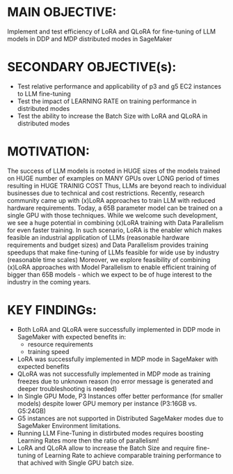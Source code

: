 # MAIN OBJECTIVE: 
Implement and test efficiency of LoRA and QLoRA for fine-tuning of LLM models in DDP and MDP distributed modes in SageMaker
           
# SECONDARY OBJECTIVE(s): 
- Test relative performance and applicability of p3 and g5 EC2 instances to LLM fine-tuning
- Test the impact of LEARNING RATE on training performance in distributed modes
- Test the ability to increase the Batch Size with LoRA and QLoRA in distributed modes


# MOTIVATION:
The success of LLM models is rooted in HUGE sizes of the models trained on HUGE number of examples on MANY GPUs over LONG period of times resulting in HUGE TRAINIG COST
Thus, LLMs are beyond reach to individual businesses due to technical and cost restrictions.
Recently, research community came up with (x)LoRA approaches to train LLM with reduced hardware requirements.
Today, a 65B parameter model can be trained on a single GPU with those techniques.
While we welcome such development, we see a huge potential in combining (x)LoRA training with Data Parallelism for even faster training. 
In such scenario, LoRA is the enabler which makes feasible an industrial application of LLMs (reasonable hardware requirements and budget sizes) 
and Data Parallelism provides training speedups that make fine-tuning of LLMs feasible for wide use by industry (reasonable time scales)
Moreover, we explore feasibility of combining (x)LoRA approaches with Model Parallelism to enable efficient training of bigger than 65B models - which we expect to be of huge interest to the industry in the coming years.


# KEY FINDINGs:
- Both LoRA and QLoRA were successfully implemented in DDP mode in SageMaker with expected benefits in:
    - resource requirements
    - training speed
- LoRA was successfully implemented in MDP mode in SageMaker with expected benefits
- QLoRA was not successfully implemented in MDP mode as training freezes due to unknown reason (no error message is generated and deeper troubleshooting is needed)
- In Single GPU Mode, P3 Instances offer better performance (for smaller models) despite lower GPU memory per instance (P3:16GB vs. G5:24GB)
- G5 instances are not supported in Distributed SageMaker modes due to SageMaker Environment limitations.
- Running LLM Fine-Tuning in distirbuted modes requires boosting Learning Rates more then the ratio of parallelism!
- LoRA and QLoRA allow to increase the Batch Size and require fine-tuning of Learning Rate to achieve comparable training performance to that achived with Single GPU batch size.
